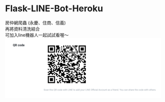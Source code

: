 # Flask-LINE-Bot-Heroku
房仲網爬蟲 (永慶、住商、信義)\
再將資料清洗結合\
可加入line機器人一起試試看喔～\
![image](https://github.com/jesse0430/line-bot/blob/main/linebot_qrcode.png)
